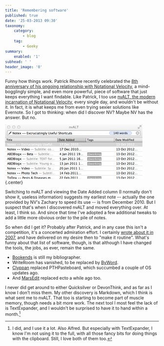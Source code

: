 ```yaml
---
title: 'Remembering software'
published: true
date: '25-03-2013 09:30'
taxonomy:
    category:
        - blog
    tag:
        - Geeky
summary:
    enabled: '1'
subhead: ' '
header_image: '0'
---
```


Funny how things work. Patrick Rhone recently celebrated the [8th anniversary of his ongoing relationship with Notational Velocity](http://patrickrhone.com/2013/03/25/apps-that-stay-notational-velocity/), a mind-bogglingly simple, and even more powerful, piece of software that just keeps everything I want findable. Like Patrick, I too use [nvALT, the modern incarnation of Notational Velocity](http://brettterpstra.com/projects/nvalt/), every single day, and wouldn't be without it. In fact, it is what keeps me from even trying sexier solutions like Evernote. So I got to thinking: when did I discover NV? Maybe NV has the answer. But no.

![Screenshot of nvALT](nvALT.png){.center}

Switching to nvALT and viewing the Date Added column (I normally don't show it, useless information) suggests my earliest note -- actually the one provided by NV's Zachary to speed its use -- is from December 2010. But I suspect that's when I discovered nvALT and moved everything over. At least, I think so. And since that time I've adopted a few additional tweaks to add a little more obvious order to the pile of notes.

So when did I get it? Probably after Patrick, and in any case this isn't a competition, it's a concerted admiration effort. I certainly [wrote about it in 2007](https://www.jeremycherfas.net/blog/my-shameful-secret-toolbox-love/), and have delivered on my desire then to "make it routine". What's funny about that list of software, though, is that although I have changed the tools, the jobs, as ever, remain the same.

* [Bookends](http://www.sonnysoftware.com/) is still my bibliographer.
* WriteRoom has vanished, to be replaced by [ByWord](http://www.bywordapp.com/).
* [Clyppan](http://www.omh.cc/Clyppan-Clipboard-Manager-for-the-Mac/) replaced PTHPasteboard, which succumbed a couple of OS updates ago.
* And [MarsEdit](http://www.red-sweater.com/marsedit/) replaced ecto a while ago too.

I never did get around to either Quicksilver or DevonThink, and as far as I know I don't miss them. My other discovery is Markdown, which I think is what sent me to nvALT. That too is starting to become part of muscle memory, though needs a bit more work. The next tool I most feel the lack of is TextExpander, and I wouldn't be surprised to have it to hand within a month.[^1]

[^1]: I did, and I use it a lot. Also Alfred. But especially with TextExpander, I know I'm not using it to the full, with all those fancy bits for doing things with the clipboard. Still, I love both of them too.